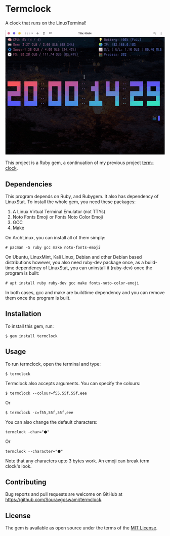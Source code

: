 # Termclock
A clock that runs on the LinuxTerminal!

![Preview](https://github.com/Souravgoswami/termclock/blob/master/previews/preview.gif)

This project is a Ruby gem, a continuation of my previous project [term-clock](https://github.com/Souravgoswami/term-clock).

## Dependencies
This program depends on Ruby, and Rubygem. It also has dependency of LinuxStat.
To install the whole gem, you need these packages:

1. A Linux Virtual Terminal Emulator (not TTYs)
2. Noto Fonts Emoji or Fonts Noto Color Emoji
3. GCC
4. Make

On ArchLinux, you can install all of them simply:

```
# pacman -S ruby gcc make noto-fonts-emoji
```

On Ubuntu, LinuxMint, Kali Linux, Debian and other Debian based distributions
however, you also need ruby-dev package once, as a build-time dependency of LinuxStat,
you can uninstall it (ruby-dev) once the program is built:

```
# apt install ruby ruby-dev gcc make fonts-noto-color-emoji
```

In both cases, gcc and make are buildtime dependency and you can remove them
once the program is built.

## Installation
To install this gem, run:

```
$ gem install termclock
```

## Usage
To run termclock, open the terminal and type:

```
$ termclock
```

Termclock also accepts arguments. You can specify the colours:

```
$ termclock --colour=f55,55f,55f,eee
```

Or

```
$ termclock -c=f55,55f,55f,eee
```

You can also change the default characters:

```
termclock -char="⬢"
```

Or
```
termclock --character="⬢"
```

Note that any characters upto 3 bytes work. An emoji can break term clock's look.

## Contributing

Bug reports and pull requests are welcome on GitHub at https://github.com/Souravgoswami/termclock.

## License

The gem is available as open source under the terms of the [MIT License](https://opensource.org/licenses/MIT).
